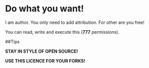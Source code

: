 # Do what you want!

I am author. You only need to add attribution. For other are you free!

You can read, write and execute this (<b>777</b> permissions).

##Tips

<b>STAY IN STYLE OF OPEN SOURCE!</b>

<b>USE THIS LICENCE FOR YOUR FORKS!</b>

